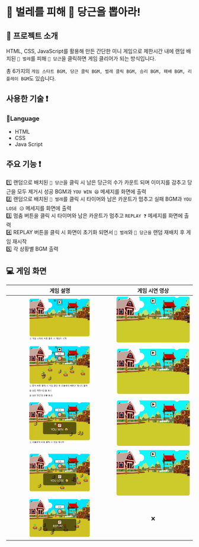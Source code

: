 # 🐞 벌레를 피해 🥕 당근을 뽑아라!

## 📄 프로젝트 소개

HTML, CSS, JavaScript를 활용해 만든 간단한 미니 게임으로 제한시간 내에 랜덤 배치된 `🐞 벌레`를 피해 `🥕 당근`을 클릭하면 게임 클리어가 되는 방식입니다.<br>

총 6가지의 `게임 스타트 BGM, 당근 클릭 BGM, 벌레 클릭 BGM, 승리 BGM, 패배 BGM, 리플레이 BGM`도 있습니다.

## 사용한 기술 ❗

### 💬Language

- HTML
- CSS
- Java Script

## 주요 기능 ❗

1️⃣ 랜덤으로 배치된 `🥕 당근`을 클릭 시 남은 당근의 수가 카운트 되며 이미지를 감추고 당근을 모두 제거시 성공 BGM과 `YOU WIN 😆` 메세지를 화면에 출력 <br>
2️⃣ 랜덤으로 배치된 `🐞 벌레`를 클릭 시 타이머와 남은 카운트가 멈추고 실패 BGM과 `YOU LOSE 😥` 메세지를 화면에 출력 <br>
3️⃣ 멈춤 버튼을 클릭 시 타이머와 남은 카운트가 멈추고 `REPLAY ❓` 메세지를 화면에 출력 <br>
4️⃣ REPLAY 버튼을 클릭 시 화면이 초기화 되면서 `🐞 벌레`와 `🥕 당근을` 랜덤 재배치 후 게임 재시작 <br>
5️⃣ 각 상황별 BGM 출력

## 💻 게임 화면

|                                 게임 설명                                 |               게임 시연 영상               |
| :-----------------------------------------------------------------------: | :----------------------------------------: |
|    <img src="img/readme/Set-description.PNG" width= "60%"  alt="Set"/>    |  ![alt Start-gif](/img/readme/Start.gif)   |
|  <img src="img/readme/Start-description.PNG" width= "60%" alt="Start"/>   | ![alt Start-gif](/img/readme/Time-out.gif) |
| <img src="img/readme/Replay-description.PNG" width= "60%"  alt="Replay"/> |   ![alt Lose-gif](/img/readme/Lose.gif)    |
|   <img src="img/readme/Lose-description.PNG" width= "60%" alt="Lose"/>    |   ![alt Stop-gif](/img/readme/Stop.gif)    |
|   <img src="img/readme/Stop-description.PNG" width= "60%" alt="Stop"/>    |                     ❌                     |
